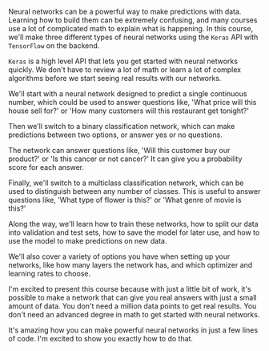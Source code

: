 Neural networks can be a powerful way to make predictions with data. Learning how to build them can be extremely confusing, and many courses use a lot of complicated math to explain what is happening. In this course, we'll make three different types of neural networks using the `Keras` API with `TensorFlow` on the backend.

`Keras` is a high level API that lets you get started with neural networks quickly. We don't have to review a lot of math or learn a lot of complex algorithms before we start seeing real results with our networks.

We'll start with a neural network designed to predict a single continuous number, which could be used to answer questions like, 'What price will this house sell for?' or 'How many customers will this restaurant get tonight?'

Then we'll switch to a binary classification network, which can make predictions between two options, or answer yes or no questions.

The network can answer questions like, 'Will this customer buy our product?' or 'Is this cancer or not cancer?' It can give you a probability score for each answer.

Finally, we'll switch to a multiclass classification network, which can be used to distinguish between any number of classes. This is useful to answer questions like, 'What type of flower is this?' or 'What genre of movie is this?'

Along the way, we'll learn how to train these networks, how to split our data into validation and test sets, how to save the model for later use, and how to use the model to make predictions on new data.

We'll also cover a variety of options you have when setting up your networks, like how many layers the network has, and which optimizer and learning rates to choose.

I'm excited to present this course because with just a little bit of work, it's possible to make a network that can give you real answers with just a small amount of data. You don't need a million data points to get real results. You don't need an advanced degree in math to get started with neural networks.

It's amazing how you can make powerful neural networks in just a few lines of code. I'm excited to show you exactly how to do that.